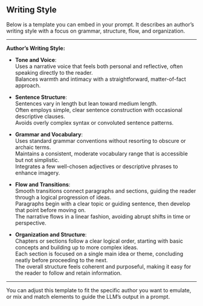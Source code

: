 ## Writing Style

Below is a template you can embed in your prompt. It describes an author’s writing style with a focus on grammar, structure, flow, and organization.

---

**Author’s Writing Style:**

- **Tone and Voice**:  
  Uses a narrative voice that feels both personal and reflective, often speaking directly to the reader.  
  Balances warmth and intimacy with a straightforward, matter-of-fact approach.

- **Sentence Structure**:  
  Sentences vary in length but lean toward medium length.  
  Often employs simple, clear sentence construction with occasional descriptive clauses.  
  Avoids overly complex syntax or convoluted sentence patterns.

- **Grammar and Vocabulary**:  
  Uses standard grammar conventions without resorting to obscure or archaic terms.  
  Maintains a consistent, moderate vocabulary range that is accessible but not simplistic.  
  Integrates a few well-chosen adjectives or descriptive phrases to enhance imagery.

- **Flow and Transitions**:  
  Smooth transitions connect paragraphs and sections, guiding the reader through a logical progression of ideas.  
  Paragraphs begin with a clear topic or guiding sentence, then develop that point before moving on.  
  The narrative flows in a linear fashion, avoiding abrupt shifts in time or perspective.

- **Organization and Structure**:  
  Chapters or sections follow a clear logical order, starting with basic concepts and building up to more complex ideas.  
  Each section is focused on a single main idea or theme, concluding neatly before proceeding to the next.  
  The overall structure feels coherent and purposeful, making it easy for the reader to follow and retain information.

---

You can adjust this template to fit the specific author you want to emulate, or mix and match elements to guide the LLM’s output in a prompt.
